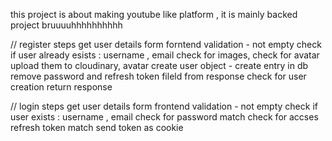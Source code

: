 this project is about making youtube like platform , it is mainly backed project bruuuuhhhhhhhhhh


// register steps 
get user details form forntend
validation - not empty
check if user already esists : username , email
check for images, check for avatar
upload them to cloudinary, avatar
create user object - create entry in db 
remove password and refresh token fileld from response 
check for user creation 
return response

// login steps
get user details form frontend
validation - not empty
check if user exists : username , email
check for password match
check for accses refresh token match
send token as cookie


